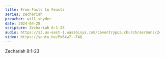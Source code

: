 ```yaml
---
title: From Fasts to Feasts
series: zechariah
preacher: will-snyder
date: 2024-04-28
scripture: Zechariah 8:1-23
audio: https://s3.us-east-1.wasabisys.com/coventrypca.church/sermons/24.04.28A%20From%20Fasts%20to%20Feasts%20-%20Will%20Snyder.mp3
video: https://youtu.be/Px54w7--F4Q
---
```

Zechariah 8:1-23